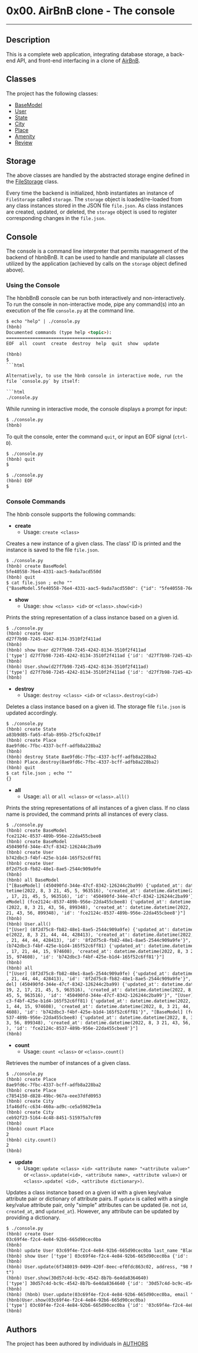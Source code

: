 # 0x00. AirBnB clone - The console

---

## Description

This is a complete web application, integrating database storage,
a back-end API, and front-end interfacing in a clone of [AirBnB](https://www.airbnb.com/).

## Classes

The project has the following classes:

* [BaseModel](./models/base_model.py)
* [User](./models/user.py)
* [State](./models/state.py)
* [City](./models/city.py)
* [Place](./models/place.py)
* [Amenity](./models/amenity.py)
* [Review](./models/review.py)

## Storage

The above classes are handled by the abstracted storage engine defined in the
[FileStorage](./models/engine/file_storage.py) class.

Every time the backend is initialized, hbnb instantiates an instance of
`FileStorage` called `storage`. The `storage` object is loaded/re-loaded from
any class instances stored in the JSON file `file.json`. As class instances are
created, updated, or deleted, the `storage` object is used to register
corresponding changes in the `file.json`.

## Console

The console is a command line interpreter that permits management of the backend
of hbnbBnB. It can be used to handle and manipulate all classes utilized by
the application (achieved by calls on the `storage` object defined above).

### Using the Console

The hbnbBnB console can be run both interactively and non-interactively.
To run the console in non-interactive mode, pipe any command(s) into an execution
of the file `console.py` at the command line.

```html
$ echo "help" | ./console.py
(hbnb) 
Documented commands (type help <topic>):
========================================
EOF  all  count  create  destroy  help  quit  show  update

(hbnb) 
$
```html

Alternatively, to use the hbnb console in interactive mode, run the
file `console.py` by itself:

```html
./console.py
```

While running in interactive mode, the console displays a prompt for input:

```html
$ ./console.py
(hbnb) 
```

To quit the console, enter the command `quit`, or input an EOF signal
(`ctrl-D`).

```html
$ ./console.py
(hbnb) quit
$
```

```html
$ ./console.py
(hbnb) EOF
$
```

### Console Commands

The hbnb console supports the following commands:

* **create**
  * Usage: `create <class>`

Creates a new instance of a given class. The class' ID is printed and
the instance is saved to the file `file.json`.

```html
$ ./console.py
(hbnb) create BaseModel
5fe40558-76e4-4331-aac5-9ada7acd550d
(hbnb) quit
$ cat file.json ; echo ""
{"BaseModel.5fe40558-76e4-4331-aac5-9ada7acd550d": {"id": "5fe40558-76e4-4331-aac5-9ada7acd550d", "created_at": "2022-08-06T21:46:16.635887", "updated_at": "2022-08-06T21:46:16.635887", "__class__": "BaseModel"}}
```

* **show**
  * Usage: `show <class> <id>` or `<class>.show(<id>)`

Prints the string representation of a class instance based on a given id.

```html
$ ./console.py
(hbnb) create User
d27f7b98-7245-4242-8134-3510f2f411ad
(hbnb)
(hbnb) show User d27f7b98-7245-4242-8134-3510f2f411ad
['type'] d27f7b98-7245-4242-8134-3510f2f411ad {'id': 'd27f7b98-7245-4242-8134-3510f2f411ad', 'created_at': datetime.datetime(2022, 8, 6, 21, 48, 0, 796174), 'updated_at': datetime.datetime(2022, 8, 6, 21, 48, 0, 796174)}
(hbnb) 
(hbnb) User.show(d27f7b98-7245-4242-8134-3510f2f411ad)
['type'] d27f7b98-7245-4242-8134-3510f2f411ad {'id': 'd27f7b98-7245-4242-8134-3510f2f411ad', 'created_at': datetime.datetime(2022, 8, 6, 21, 48, 0, 796174), 'updated_at': datetime.datetime(2022, 8, 6, 21, 48, 0, 796174)}
(hbnb) 
```

* **destroy**
  * Usage: `destroy <class> <id>` or `<class>.destroy(<id>)`

Deletes a class instance based on a given id. The storage file `file.json`
is updated accordingly.

```html
$ ./console.py
(hbnb) create State
a83b9d85-fa65-4fab-895b-2f5cfc420e1f
(hbnb) create Place
8ae9fd6c-7fbc-4337-bcff-adfb8a228ba2
(hbnb)
(hbnb) destroy State 8ae9fd6c-7fbc-4337-bcff-adfb8a228ba2
(hbnb) Place.destroy(8ae9fd6c-7fbc-4337-bcff-adfb8a228ba2)
(hbnb) quit
$ cat file.json ; echo ""
{}
```

* **all**
  * Usage: `all` or `all <class>` or `<class>.all()`

Prints the string representations of all instances of a given class. If no
class name is provided, the command prints all instances of every class.

```html
$ ./console.py
(hbnb) create BaseModel
fce2124c-8537-489b-956e-22da455cbee8
(hbnb) create BaseModel
450490fd-344e-47cf-8342-126244c2ba99
(hbnb) create User
b742dbc3-f4bf-425e-b1d4-165f52c6ff81
(hbnb) create User
8f2d75c8-fb82-48e1-8ae5-2544c909a9fe
(hbnb)
(hbnb) all BaseModel
["[BaseModel] (450490fd-344e-47cf-8342-126244c2ba99) {'updated_at': datetime.da
tetime(2022, 8, 3 21, 45, 5, 963516), 'created_at': datetime.datetime(2022, 8
, 17, 21, 45, 5, 963516), 'id': '450490fd-344e-47cf-8342-126244c2ba99'}", "[Bas
eModel] (fce2124c-8537-489b-956e-22da455cbee8) {'updated_at': datetime.datetime
(2022, 8, 3 21, 43, 56, 899348), 'created_at': datetime.datetime(2022, 8, 3
21, 43, 56, 899348), 'id': 'fce2124c-8537-489b-956e-22da455cbee8'}"]
(hbnb)
(hbnb) User.all()
["[User] (8f2d75c8-fb82-48e1-8ae5-2544c909a9fe) {'updated_at': datetime.datetim
e(2022, 8, 3 21, 44, 44, 428413), 'created_at': datetime.datetime(2022, 8, 17
, 21, 44, 44, 428413), 'id': '8f2d75c8-fb82-48e1-8ae5-2544c909a9fe'}", "[User] 
(b742dbc3-f4bf-425e-b1d4-165f52c6ff81) {'updated_at': datetime.datetime(2022, 8
, 17, 21, 44, 15, 974608), 'created_at': datetime.datetime(2022, 8, 3 21, 44,
15, 974608), 'id': 'b742dbc3-f4bf-425e-b1d4-165f52c6ff81'}"]
(hbnb) 
(hbnb) all
["[User] (8f2d75c8-fb82-48e1-8ae5-2544c909a9fe) {'updated_at': datetime.datetime(2022, 8, 3 21, 44, 44, 428413), 'created_at': datetime.datetime(2022, 8, 17
, 21, 44, 44, 428413), 'id': '8f2d75c8-fb82-48e1-8ae5-2544c909a9fe'}", "[BaseMo
del] (450490fd-344e-47cf-8342-126244c2ba99) {'updated_at': datetime.datetime(20
19, 2, 17, 21, 45, 5, 963516), 'created_at': datetime.datetime(2022, 8, 3 21,
45, 5, 963516), 'id': '450490fd-344e-47cf-8342-126244c2ba99'}", "[User] (b742db
c3-f4bf-425e-b1d4-165f52c6ff81) {'updated_at': datetime.datetime(2022, 8, 3 2
1, 44, 15, 974608), 'created_at': datetime.datetime(2022, 8, 3 21, 44, 15, 97
4608), 'id': 'b742dbc3-f4bf-425e-b1d4-165f52c6ff81'}", "[BaseModel] (fce2124c-8
537-489b-956e-22da455cbee8) {'updated_at': datetime.datetime(2022, 8, 3 21, 4
3, 56, 899348), 'created_at': datetime.datetime(2022, 8, 3 21, 43, 56, 899348
), 'id': 'fce2124c-8537-489b-956e-22da455cbee8'}"]
(hbnb) 
```

* **count**
  * Usage: `count <class>` or `<class>.count()`

Retrieves the number of instances of a given class.

```html
$ ./console.py
(hbnb) create Place
8ae9fd6c-7fbc-4337-bcff-adfb8a228ba2
(hbnb) create Place
c7854150-d828-49bc-967a-eee37dfd0953
(hbnb) create City
1fa46dfc-c634-460a-ad9c-ce5a59829e1a
(hbnb) create City
ceb92f23-5164-4c48-8451-515975a7cf89
(hbnb) 
(hbnb) count Place
2
(hbnb) city.count()
2
(hbnb) 
```

* **update**
  * Usage: `update <class> <id> <attribute name> "<attribute value>"` or
`<class>.update(<id>, <attribute name>, <attribute value>)` or `<class>.update(
<id>, <attribute dictionary>)`.

Updates a class instance based on a given id with a given key/value attribute
pair or dictionary of attribute pairs. If `update` is called with a single
key/value attribute pair, only "simple" attributes can be updated (ie. not
`id`, `created_at`, and `updated_at`). However, any attribute can be updated by
providing a dictionary.

```html
$ ./console.py
(hbnb) create User
03c69f4e-f2c4-4e84-92b6-665d90cec0ba
(hbnb)
(hbnb) update User 03c69f4e-f2c4-4e84-92b6-665d90cec0ba last_name "Blaq"
(hbnb) show User ['type'] 03c69f4e-f2c4-4e84-92b6-665d90cec0ba {'id': '03c69f4e-f2c4-4e84-92b6-665d90cec0ba', 'created_at': datetime.datetime(2022, 8, 6, 22, 43, 24, 238977), 'updated_at': datetime.datetime(2022, 8, 6, 22, 43, 24, 238977), 'last_name': 'Blaq'}
(hbnb)
(hbnb) User.update(6f348019-0499-420f-8eec-ef0fdc863c02, address, "98 Mission S
t")
(hbnb) User.show(30d57c4d-bc9c-4542-8b7b-6e4da8364640)
['type'] 30d57c4d-bc9c-4542-8b7b-6e4da8364640 {'id': '30d57c4d-bc9c-4542-8b7b-6e4da8364640', 'created_at': datetime.datetime(2022, 8, 6, 21, 37, 9, 970882), 'updated_at': datetime.datetime(2022, 8, 6, 21, 37, 9, 970882)}
(hbnb)
(hbnb) (hbnb) User.update(03c69f4e-f2c4-4e84-92b6-665d90cec0ba, email "blaq@hackersploit.or")
(hbnb)User.show(03c69f4e-f2c4-4e84-92b6-665d90cec0ba)
['type'] 03c69f4e-f2c4-4e84-92b6-665d90cec0ba {'id': '03c69f4e-f2c4-4e84-92b6-665d90cec0ba', 'created_at': datetime.datetime(2022, 8, 6, 22, 43, 24, 238977), 'updated_at': datetime.datetime(2022, 8, 6, 22, 43, 24, 238977), 'last_name': 'Blaq', 'email': 'blaq@hackersploit.or'}
(hbnb) 
```

## Authors

The project has been authored by individuals in [AUTHORS](./AUTHORS)